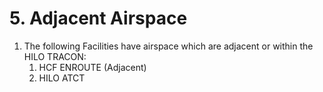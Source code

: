 # 5. Adjacent Airspace

1. The following Facilities have airspace which are adjacent or within the HILO TRACON:
    1. HCF ENROUTE (Adjacent)
    2. HILO ATCT
